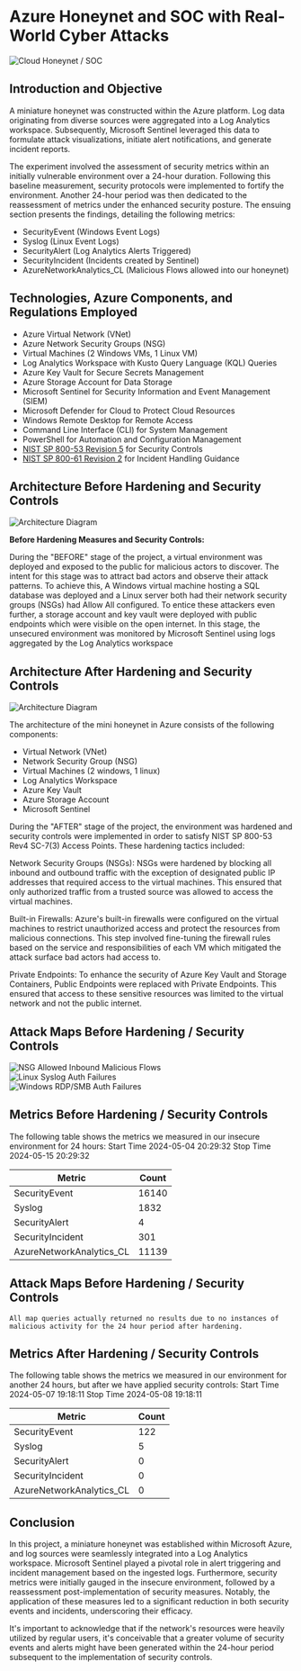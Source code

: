 # Azure Honeynet and SOC with Real-World Cyber Attacks
![Cloud Honeynet / SOC](https://imgur.com/bZI88hg.jpg)

## Introduction and Objective

A miniature honeynet was constructed within the Azure platform. Log data originating from diverse sources were aggregated into a Log Analytics workspace. Subsequently, Microsoft Sentinel leveraged this data to formulate attack visualizations, initiate alert notifications, and generate incident reports.

The experiment involved the assessment of security metrics within an initially vulnerable environment over a 24-hour duration. Following this baseline measurement, security protocols were implemented to fortify the environment. Another 24-hour period was then dedicated to the reassessment of metrics under the enhanced security posture. The ensuing section presents the findings, detailing the following metrics:

- SecurityEvent (Windows Event Logs)
- Syslog (Linux Event Logs)
- SecurityAlert (Log Analytics Alerts Triggered)
- SecurityIncident (Incidents created by Sentinel)
- AzureNetworkAnalytics_CL (Malicious Flows allowed into our honeynet)


## Technologies, Azure Components, and Regulations Employed
- Azure Virtual Network (VNet)
- Azure Network Security Groups (NSG)
- Virtual Machines (2 Windows VMs, 1 Linux VM)
- Log Analytics Workspace with Kusto Query Language (KQL) Queries
- Azure Key Vault for Secure Secrets Management
- Azure Storage Account for Data Storage
- Microsoft Sentinel for Security Information and Event Management (SIEM)
- Microsoft Defender for Cloud to Protect Cloud Resources
- Windows Remote Desktop for Remote Access
- Command Line Interface (CLI) for System Management
- PowerShell for Automation and Configuration Management
- [NIST SP 800-53 Revision 5](https://csrc.nist.gov/publications/detail/sp/800-53/rev-5/final) for Security Controls
- [NIST SP 800-61 Revision 2](https://www.nist.gov/privacy-framework/nist-sp-800-61) for Incident Handling Guidance


## Architecture Before Hardening and Security Controls
![Architecture Diagram](https://i.imgur.com/lFKkzuM.jpg)

<b>Before Hardening Measures and Security Controls:</b>

During the "BEFORE" stage of the project, a virtual environment was deployed and exposed to the public for malicious actors to discover. The intent for this stage was to attract bad actors and observe their attack patterns. To achieve this, A Windows virtual machine hosting a SQL database was deployed and a Linux server both had their network security groups (NSGs) had Allow All configured. To entice these attackers even further, a storage account and key vault were deployed with public endpoints which were visible on the open internet. In this stage, the unsecured environment was monitored by Microsoft Sentinel using logs aggregated by the Log Analytics workspace

## Architecture After Hardening and Security Controls
![Architecture Diagram](https://i.imgur.com/QXL0t70.jpg)

The architecture of the mini honeynet in Azure consists of the following components:

- Virtual Network (VNet)
- Network Security Group (NSG)
- Virtual Machines (2 windows, 1 linux)
- Log Analytics Workspace
- Azure Key Vault
- Azure Storage Account
- Microsoft Sentinel

During the "AFTER" stage of the project, the environment was hardened and security controls were implemented in order to satisfy NIST SP 800-53 Rev4 SC-7(3) Access Points. These hardening tactics included:

Network Security Groups (NSGs): NSGs were hardened by blocking all inbound and outbound traffic with the exception of designated public IP addresses that required access to the virtual machines. This ensured that only authorized traffic from a trusted source was allowed to access the virtual machines.

Built-in Firewalls: Azure's built-in firewalls were configured on the virtual machines to restrict unauthorized access and protect the resources from malicious connections. This step involved fine-tuning the firewall rules based on the service and responsibilities of each VM which mitigated the attack surface bad actors had access to.

Private Endpoints: To enhance the security of Azure Key Vault and Storage Containers, Public Endpoints were replaced with Private Endpoints. This ensured that access to these sensitive resources was limited to the virtual network and not the public internet.

## Attack Maps Before Hardening / Security Controls
![NSG Allowed Inbound Malicious Flows](https://i.imgur.com/pIIIRkR.jpeg)<br>
![Linux Syslog Auth Failures](https://i.imgur.com/0vQIELg.jpeg)<br>
![Windows RDP/SMB Auth Failures](https://i.imgur.com/YoGzHpz.jpeg)<br>

## Metrics Before Hardening / Security Controls

The following table shows the metrics we measured in our insecure environment for 24 hours:
Start Time 2024-05-04 20:29:32
Stop Time 2024-05-15 20:29:32

| Metric                   | Count
| ------------------------ | -----
| SecurityEvent            | 16140
| Syslog                   | 1832
| SecurityAlert            | 4
| SecurityIncident         | 301
| AzureNetworkAnalytics_CL | 11139

## Attack Maps Before Hardening / Security Controls

```All map queries actually returned no results due to no instances of malicious activity for the 24 hour period after hardening.```

## Metrics After Hardening / Security Controls

The following table shows the metrics we measured in our environment for another 24 hours, but after we have applied security controls:
Start Time 2024-05-07 19:18:11
Stop Time	2024-05-08 19:18:11

| Metric                   | Count
| ------------------------ | -----
| SecurityEvent            | 122
| Syslog                   | 5
| SecurityAlert            | 0
| SecurityIncident         | 0
| AzureNetworkAnalytics_CL | 0

## Conclusion


In this project, a miniature honeynet was established within Microsoft Azure, and log sources were seamlessly integrated into a Log Analytics workspace. Microsoft Sentinel played a pivotal role in alert triggering and incident management based on the ingested logs. Furthermore, security metrics were initially gauged in the insecure environment, followed by a reassessment post-implementation of security measures. Notably, the application of these measures led to a significant reduction in both security events and incidents, underscoring their efficacy.

It's important to acknowledge that if the network's resources were heavily utilized by regular users, it's conceivable that a greater volume of security events and alerts might have been generated within the 24-hour period subsequent to the implementation of security controls.
